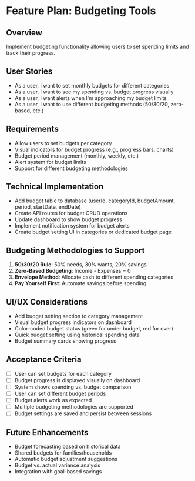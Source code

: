 # Feature Plan: Budgeting Tools

## Overview
Implement budgeting functionality allowing users to set spending limits and track their progress.

## User Stories
- As a user, I want to set monthly budgets for different categories
- As a user, I want to see my spending vs. budget progress visually
- As a user, I want alerts when I'm approaching my budget limits
- As a user, I want to use different budgeting methods (50/30/20, zero-based, etc.)

## Requirements
- Allow users to set budgets per category
- Visual indicators for budget progress (e.g., progress bars, charts)
- Budget period management (monthly, weekly, etc.)
- Alert system for budget limits
- Support for different budgeting methodologies

## Technical Implementation
- Add budget table to database (userId, categoryId, budgetAmount, period, startDate, endDate)
- Create API routes for budget CRUD operations
- Update dashboard to show budget progress
- Implement notification system for budget alerts
- Create budget setting UI in categories or dedicated budget page

## Budgeting Methodologies to Support
1. **50/30/20 Rule**: 50% needs, 30% wants, 20% savings
2. **Zero-Based Budgeting**: Income - Expenses = 0
3. **Envelope Method**: Allocate cash to different spending categories
4. **Pay Yourself First**: Automate savings before spending

## UI/UX Considerations
- Add budget setting section to category management
- Visual budget progress indicators on dashboard
- Color-coded budget status (green for under budget, red for over)
- Quick budget setting using historical spending data
- Budget summary cards showing progress

## Acceptance Criteria
- [ ] User can set budgets for each category
- [ ] Budget progress is displayed visually on dashboard
- [ ] System shows spending vs. budget comparison
- [ ] User can set different budget periods
- [ ] Budget alerts work as expected
- [ ] Multiple budgeting methodologies are supported
- [ ] Budget settings are saved and persist between sessions

## Future Enhancements
- Budget forecasting based on historical data
- Shared budgets for families/households
- Automatic budget adjustment suggestions
- Budget vs. actual variance analysis
- Integration with goal-based savings